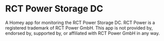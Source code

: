 # RCT Power Storage DC

A Homey app for monitoring the RCT Power Storage DC. RCT Power is a registered trademark of RCT Power GmbH. This app is not provided by, endorsed by, supported by, or affiliated with RCT Power GmbH in any way.